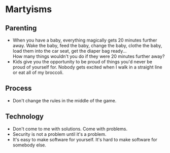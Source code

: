 # Martyisms

## Parenting

- When you have a baby, everything magically gets 20 minutes further away. Wake the baby, feed the baby, change the baby, clothe the baby, load them into the car seat, get the diaper bag ready...  
  How many things wouldn't you do if they were 20 minutes further away?
- Kids give you the opportunity to be proud of things you'd never be proud of yourself for. Nobody gets excited when I walk in a straight line or eat all of my broccoli.

## Process

- Don't change the rules in the middle of the game.

## Technology

- Don't come to me with solutions. Come with problems.
- Security is not a problem until it's a problem.
- It's easy to make software for yourself. It's hard to make software for somebody else.
